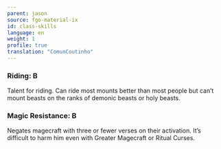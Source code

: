 ```yaml
---
parent: jason
source: fgo-material-ix
id: class-skills
language: en
weight: 1
profile: true
translation: "ComunCoutinho"
---
```


### Riding: B

Talent for riding. Can ride most mounts better than most people but can’t mount beasts on the ranks of demonic beasts or holy beasts.

### Magic Resistance: B

Negates magecraft with three or fewer verses on their activation. It’s difficult to harm him even with Greater Magecraft or Ritual Curses.
